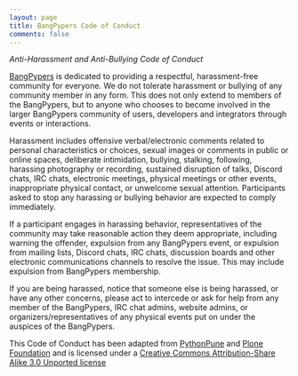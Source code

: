 ```yaml
---
layout: page
title: BangPypers Code of Conduct
comments: false
---
```


*Anti-Harassment and Anti-Bullying Code of Conduct*

[BangPypers](https://twitter.com/__bangpypers__) is dedicated to providing a respectful, harassment-free community for everyone. We do not tolerate harassment or bullying of any community member in any form. This does not only extend to members of the BangPypers, but to anyone who chooses to become involved in the larger BangPypers community of users, developers and integrators through events or interactions.


Harassment includes offensive verbal/electronic comments related to personal characteristics or choices, sexual images or comments in public or online spaces, deliberate intimidation, bullying, stalking, following, harassing photography or recording, sustained disruption of talks, Discord chats, IRC chats, electronic meetings, physical meetings or other events, inappropriate physical contact, or unwelcome sexual attention. Participants asked to stop any harassing or bullying behavior are expected to comply immediately.


If a participant engages in harassing behavior, representatives of the community may take reasonable action they deem appropriate, including warning the offender, expulsion from any BangPypers event, or expulsion from mailing lists, Discord chats, IRC chats, discussion boards and other electronic communications channels to resolve the issue. This may include expulsion from BangPypers membership.


If you are being harassed, notice that someone else is being harassed, or have any other concerns, please act to intercede or ask for help from any member of the BangPypers, IRC chat admins, website admins, or organizers/representatives of any physical events put on under the auspices of the BangPypers.

This Code of Conduct has been adapted from [PythonPune](https://github.com/pythonpune/meetup-talks/blob/master/CODE_OF_CONDUCT.md) and [Plone Foundation](https://plone.org/foundation/materials/foundation-resolutions/code-of-conduct) and is licensed under a [Creative Commons Attribution-Share Alike 3.0 Unported license](https://creativecommons.org/licenses/by-sa/3.0/)
